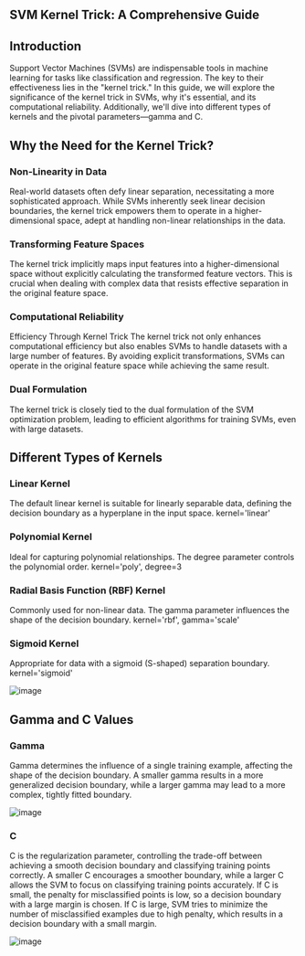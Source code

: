 ## SVM Kernel Trick: A Comprehensive Guide

## Introduction

Support Vector Machines (SVMs) are indispensable tools in machine learning for tasks like classification and regression. The key to their effectiveness lies in the "kernel trick." In this guide, we will explore the significance of the kernel trick in SVMs, why it's essential, and its computational reliability. Additionally, we'll dive into different types of kernels and the pivotal parameters—gamma and C.

## Why the Need for the Kernel Trick?

### Non-Linearity in Data

Real-world datasets often defy linear separation, necessitating a more sophisticated approach. While SVMs inherently seek linear decision boundaries, the kernel trick empowers them to operate in a higher-dimensional space, adept at handling non-linear relationships in the data.

### Transforming Feature Spaces

The kernel trick implicitly maps input features into a higher-dimensional space without explicitly calculating the transformed feature vectors. This is crucial when dealing with complex data that resists effective separation in the original feature space.

### Computational Reliability

Efficiency Through Kernel Trick
The kernel trick not only enhances computational efficiency but also enables SVMs to handle datasets with a large number of features. By avoiding explicit transformations, SVMs can operate in the original feature space while achieving the same result.

### Dual Formulation

The kernel trick is closely tied to the dual formulation of the SVM optimization problem, leading to efficient algorithms for training SVMs, even with large datasets.

## Different Types of Kernels

### Linear Kernel

The default linear kernel is suitable for linearly separable data, defining the decision boundary as a hyperplane in the input space.
kernel='linear'

### Polynomial Kernel
Ideal for capturing polynomial relationships. The degree parameter controls the polynomial order.
kernel='poly', degree=3

### Radial Basis Function (RBF) Kernel
Commonly used for non-linear data. The gamma parameter influences the shape of the decision boundary.
kernel='rbf', gamma='scale'

### Sigmoid Kernel
Appropriate for data with a sigmoid (S-shaped) separation boundary.
kernel='sigmoid'

![image](https://github.com/BimsaraS99/kernel-trick-support-vector-machine/assets/107334404/62dfef7d-6b5b-4be3-b93e-becff640cf23)


## Gamma and C Values

### Gamma
Gamma determines the influence of a single training example, affecting the shape of the decision boundary. A smaller gamma results in a more generalized decision boundary, while a larger gamma may lead to a more complex, tightly fitted boundary.

![image](https://github.com/BimsaraS99/kernel-trick-support-vector-machine/assets/107334404/f3386a71-32a8-4989-996d-01f0d653c475)


### C
C is the regularization parameter, controlling the trade-off between achieving a smooth decision boundary and classifying training points correctly. A smaller C encourages a smoother boundary, while a larger C allows the SVM to focus on classifying training points accurately.
If C is small, the penalty for misclassified points is low, so a decision boundary with a large margin is chosen.
If C is large, SVM tries to minimize the number of misclassified examples due to high penalty, which results in a decision boundary with a small margin.

![image](https://github.com/BimsaraS99/kernel-trick-support-vector-machine/assets/107334404/0ab77759-5939-4428-8a51-fbab562f4b79)

